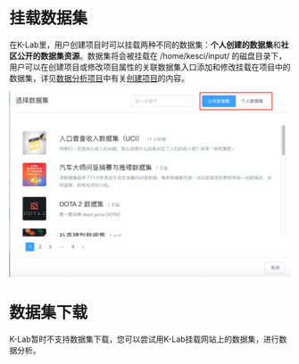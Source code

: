 # 挂载数据集

在K-Lab里，用户创建项目时可以挂载两种不同的数据集：**个人创建的数据集**和**社区公开的数据集资源**。数据集将会被挂载在 /home/kesci/input/ 的磁盘目录下，用户可以在创建项目或修改项目属性的关联数据集入口添加和修改挂载在项目中的数据集，详见[数据分析项目](/ch5/chapter5.md)中有关[创建项目](/ch5/create_lab.md)的内容。

![image description](/image/选择数据集.png)

# 数据集下载

K-Lab暂时不支持数据集下载，您可以尝试用K-Lab挂载网站上的数据集，进行数据分析。

